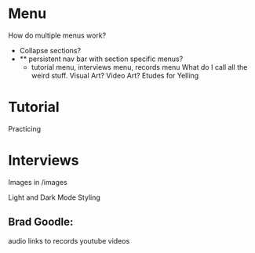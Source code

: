 # Menu
How do multiple menus work? 
- Collapse sections? 
- ** persistent nav bar with section specific menus? 
    - tutorial menu, interviews menu, records menu
What do I call all the weird stuff. Visual Art? Video Art? 
Etudes for Yelling

# Tutorial
Practicing

# Interviews
Images in /images

Light and Dark Mode
Styling 

## Brad Goodle: 
audio
links to records
youtube videos
